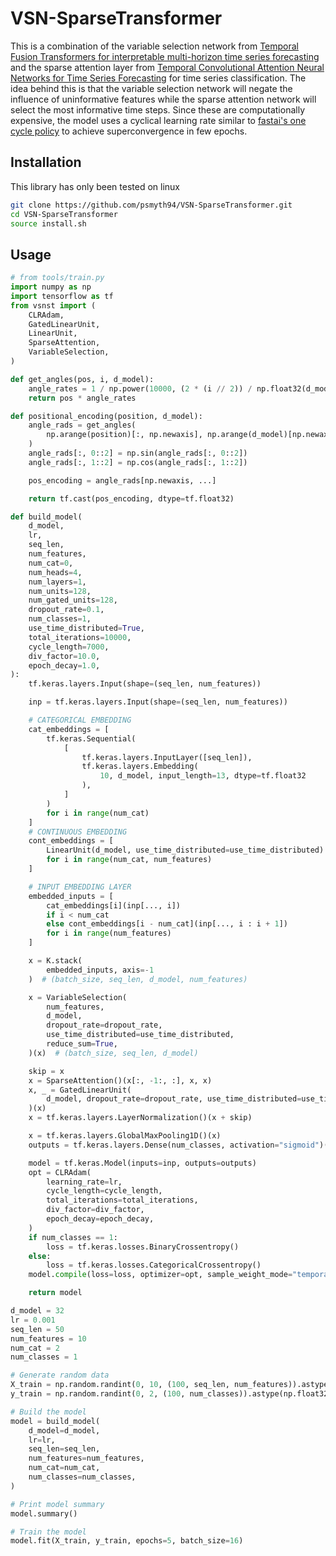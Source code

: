 # VSN-SparseTransformer
This is a combination of the variable selection network from [Temporal Fusion Transformers for interpretable multi-horizon time series forecasting](https://www.sciencedirect.com/science/article/pii/S0169207021000637#b15)
and the sparse attention layer from [Temporal Convolutional Attention Neural Networks for Time Series Forecasting](https://ieeexplore.ieee.org/abstract/document/9534351) for time series classification.
The idea behind this is that the variable selection network will negate the influence of uninformative features while the sparse attention network will select the most
informative time steps. Since these are computationally expensive, the model uses a cyclical learning rate similar to [fastai's one cycle policy](https://www.fast.ai/2018/07/02/adam-weight-decay/) to achieve superconvergence in few epochs.

## Installation
This library has only been tested on linux
```bash
git clone https://github.com/psmyth94/VSN-SparseTransformer.git
cd VSN-SparseTransformer
source install.sh
```

## Usage
```python
# from tools/train.py
import numpy as np
import tensorflow as tf
from vsnst import (
    CLRAdam,
    GatedLinearUnit,
    LinearUnit,
    SparseAttention,
    VariableSelection,
)

def get_angles(pos, i, d_model):
    angle_rates = 1 / np.power(10000, (2 * (i // 2)) / np.float32(d_model))
    return pos * angle_rates

def positional_encoding(position, d_model):
    angle_rads = get_angles(
        np.arange(position)[:, np.newaxis], np.arange(d_model)[np.newaxis, :], d_model
    )
    angle_rads[:, 0::2] = np.sin(angle_rads[:, 0::2])
    angle_rads[:, 1::2] = np.cos(angle_rads[:, 1::2])

    pos_encoding = angle_rads[np.newaxis, ...]

    return tf.cast(pos_encoding, dtype=tf.float32)

def build_model(
    d_model,
    lr,
    seq_len,
    num_features,
    num_cat=0,
    num_heads=4,
    num_layers=1,
    num_units=128,
    num_gated_units=128,
    dropout_rate=0.1,
    num_classes=1,
    use_time_distributed=True,
    total_iterations=10000,
    cycle_length=7000,
    div_factor=10.0,
    epoch_decay=1.0,
):
    tf.keras.layers.Input(shape=(seq_len, num_features))

    inp = tf.keras.layers.Input(shape=(seq_len, num_features))

    # CATEGORICAL EMBEDDING
    cat_embeddings = [
        tf.keras.Sequential(
            [
                tf.keras.layers.InputLayer([seq_len]),
                tf.keras.layers.Embedding(
                    10, d_model, input_length=13, dtype=tf.float32
                ),
            ]
        )
        for i in range(num_cat)
    ]
    # CONTINUOUS EMBEDDING
    cont_embeddings = [
        LinearUnit(d_model, use_time_distributed=use_time_distributed)
        for i in range(num_cat, num_features)
    ]

    # INPUT EMBEDDING LAYER
    embedded_inputs = [
        cat_embeddings[i](inp[..., i])
        if i < num_cat
        else cont_embeddings[i - num_cat](inp[..., i : i + 1])
        for i in range(num_features)
    ]

    x = K.stack(
        embedded_inputs, axis=-1
    )  # (batch_size, seq_len, d_model, num_features)

    x = VariableSelection(
        num_features,
        d_model,
        dropout_rate=dropout_rate,
        use_time_distributed=use_time_distributed,
        reduce_sum=True,
    )(x)  # (batch_size, seq_len, d_model)

    skip = x
    x = SparseAttention()(x[:, -1:, :], x, x)
    x, _ = GatedLinearUnit(
        d_model, dropout_rate=dropout_rate, use_time_distributed=use_time_distributed
    )(x)
    x = tf.keras.layers.LayerNormalization()(x + skip)

    x = tf.keras.layers.GlobalMaxPooling1D()(x)
    outputs = tf.keras.layers.Dense(num_classes, activation="sigmoid")(x)

    model = tf.keras.Model(inputs=inp, outputs=outputs)
    opt = CLRAdam(
        learning_rate=lr,
        cycle_length=cycle_length,
        total_iterations=total_iterations,
        div_factor=div_factor,
        epoch_decay=epoch_decay,
    )
    if num_classes == 1:
        loss = tf.keras.losses.BinaryCrossentropy()
    else:
        loss = tf.keras.losses.CategoricalCrossentropy()
    model.compile(loss=loss, optimizer=opt, sample_weight_mode="temporal")

    return model

d_model = 32
lr = 0.001
seq_len = 50
num_features = 10
num_cat = 2
num_classes = 1

# Generate random data
X_train = np.random.randint(0, 10, (100, seq_len, num_features)).astype(np.float32)
y_train = np.random.randint(0, 2, (100, num_classes)).astype(np.float32)

# Build the model
model = build_model(
    d_model=d_model,
    lr=lr,
    seq_len=seq_len,
    num_features=num_features,
    num_cat=num_cat,
    num_classes=num_classes,
)

# Print model summary
model.summary()

# Train the model
model.fit(X_train, y_train, epochs=5, batch_size=16)
```

